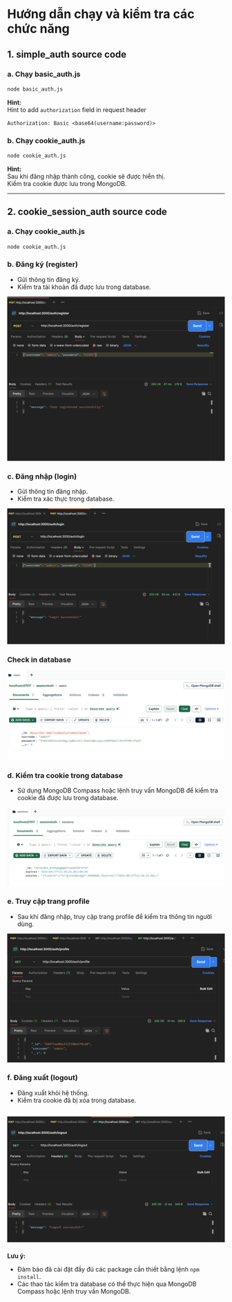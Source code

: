 # Hướng dẫn chạy và kiểm tra các chức năng

## 1. simple_auth source code

### a. Chạy basic_auth.js

```bash
node basic_auth.js
```

**Hint:**  
Hint to add `authorization` field in request header

```
Authorization: Basic <base64(username:password)>
```

### b. Chạy cookie_auth.js

```bash
node cookie_auth.js
```

**Hint:**  
Sau khi đăng nhập thành công, cookie sẽ được hiển thị.  
Kiểm tra cookie được lưu trong MongoDB.

---

## 2. cookie_session_auth source code

### a. Chạy cookie_auth.js

```bash
node cookie_auth.js
```

### b. Đăng ký (register)

- Gửi thông tin đăng ký.
- Kiểm tra tài khoản đã được lưu trong database.

![Register](images/register.png)

### c. Đăng nhập (login)

- Gửi thông tin đăng nhập.
- Kiểm tra xác thực trong database.

![Login](images/login.png)

### Check in database

![Check User](images/checkUser.png)

### d. Kiểm tra cookie trong database

- Sử dụng MongoDB Compass hoặc lệnh truy vấn MongoDB để kiểm tra cookie đã được lưu trong database.

![Check Cookie](images/checkSession.png)

### e. Truy cập trang profile

- Sau khi đăng nhập, truy cập trang profile để kiểm tra thông tin người dùng.

![Profile](images/profile.png)

### f. Đăng xuất (logout)

- Đăng xuất khỏi hệ thống.
- Kiểm tra cookie đã bị xóa trong database.

![Logout](images/logout.png)
---

**Lưu ý:**

- Đảm bảo đã cài đặt đầy đủ các package cần thiết bằng lệnh `npm install`.
- Các thao tác kiểm tra database có thể thực hiện qua MongoDB Compass hoặc lệnh truy vấn MongoDB.